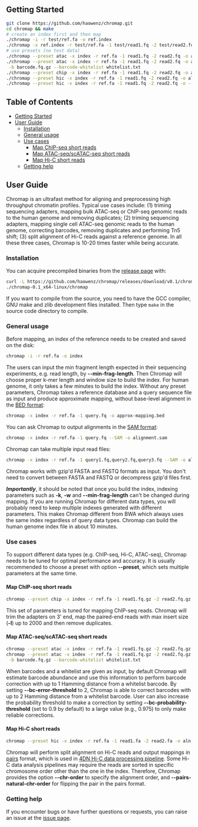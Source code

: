 ## <a name="started"></a>Getting Started
```sh
git clone https://github.com/haowenz/chromap.git
cd chromap && make
# create an index first and then map
./chromap -i -r test/ref.fa -o ref.index
./chromap -x ref.index -r test/ref.fa -1 test/read1.fq -2 test/read2.fq -o test.bed
# use presets (no test data)
./chromap --preset atac -x index -r ref.fa -1 read1.fq -2 read2.fq -o aln.bed       # ATAC-seq reads
./chromap --preset atac -x index -r ref.fa -1 read1.fq -2 read2.fq -o aln.bed \
 -b barcode.fq.gz --barcode-whitelist whitelist.txt                                       # scATAC-seq reads
./chromap --preset chip -x index -r ref.fa -1 read1.fq -2 read2.fq -o aln.bed       # ChIP-seq reads
./chromap --preset hic -x index -r ref.fa -1 read1.fq -2 read2.fq -o aln.pairs      # Hi-C reads and pairs output
./chromap --preset hic -x index -r ref.fa -1 read1.fq -2 read2.fq -o --SAM aln.sam  # Hi-C reads and SAM output
```
## Table of Contents

- [Getting Started](#started)
- [User Guide](#uguide)
  - [Installation](#install)
  - [General usage](#general)
  - [Use cases](#cases)
    - [Map ChIP-seq short reads](#map-chip)
    - [Map ATAC-seq/scATAC-seq short reads](#map-atac)
    - [Map Hi-C short reads](#map-hic)
  - [Getting help](#help)

## <a name="uguide"></a>User Guide

Chromap is an ultrafast method for aligning and preprocessing high throughput
chromatin profiles. Typical use cases include: (1) triming sequencing adapters,
mapping bulk ATAC-seq or ChIP-seq genomic reads to the human genome and removing
duplicates; (2) triming sequencing adapters, mapping single cell ATAC-seq genomic
reads to the human genome, correcting barcodes, removing duplicates and performing
Tn5 shift; (3) split alignment of Hi-C reads against a reference genome. In all
these three cases, Chromap is 10-20 times faster while being accurate.

### <a name="install"></a>Installation

You can acquire precompiled binaries from
the [release page][release] with:

```sh
curl -L https://github.com/haowenz/chromap/releases/download/v0.1/chromap-0.1_x64-linux.tar.bz2 | tar -jxvf -
./chromap-0.1_x64-linux/chromap
```
If you want to compile from the source, you need to have the GCC compiler, GNU make
and zlib development files installed. Then type `make` in the source code
directory to compile. 

### <a name="general"></a>General usage
Before mapping, an index of the reference needs to be created and saved on the disk:

```sh
chromap -i -r ref.fa -o index
```
The users can input the min fragment length expected in their sequencing experiments, e.g. read length, by **--min-frag-length**. Then Chromap will choose proper k-mer length and window size to build the index. For human genome, it only takes a few minutes to build the index. 
Without any preset parameters, Chromap takes a reference database and a query sequence
file as input and produce approximate mapping, without base-level alignment in the [BED format][bed]:

```sh
chromap -x index -r ref.fa -1 query.fq -o approx-mapping.bed
```
You can ask Chromap to output alignments in the [SAM format][sam]:

```sh
chromap -x index -r ref.fa -1 query.fq --SAM -o alignment.sam
```
Chromap can take multiple input read files:

```sh
chromap -x index -r ref.fa -1 query1.fq,query2.fq,query3.fq --SAM -o alignment.sam
```
Chromap works with gzip'd FASTA and FASTQ formats as input. You don't need to convert between FASTA and FASTQ or decompress gzip'd files first. 

***Importantly***, it should be noted that once you build the index, indexing
parameters such as **-k**, **-w** and **--min-frag-length** can't be changed during
mapping. If you are running Chromap for different data types, you will
probably need to keep multiple indexes generated with different parameters.
This makes Chromap different from BWA which always uses the same index
regardless of query data types. Chromap can build the human genome index file in about 10 minutes.

### <a name="cases"></a>Use cases

To support different data types (e.g. ChIP-seq, Hi-C, ATAC-seq),
Chromap needs to be tuned for optimal performance and accuracy. It is usually
recommended to choose a preset with option **--preset**, which sets multiple
parameters at the same time.

#### <a name="map-chip"></a>Map ChIP-seq short reads

```sh
chromap --preset chip -x index -r ref.fa -1 read1.fq.gz -2 read2.fq.gz -o aln.bed      # ChIP-seq reads
```
This set of parameters is tuned for mapping ChIP-seq reads. Chromap will trim the
adapters on 3' end, map the paired-end reads with max insert size (**-l**) up to
2000 and then remove duplicates.

#### <a name="map-atac"></a>Map ATAC-seq/scATAC-seq short reads

```sh
chromap --preset atac -x index -r ref.fa -1 read1.fq.gz -2 read2.fq.gz -o aln.bed      # ATAC-seq reads
chromap --preset atac -x index -r ref.fa -1 read1.fq.gz -2 read2.fq.gz -o aln.bed\
 -b barcode.fq.gz --barcode-whitelist whitelist.txt                                    # scATAC-seq reads
```
When barcodes and a whitelist are given as input, by default Chromap will
estimate barcode abundance and use this information to perform barcode
correction with up to 1 Hamming distance from a whitelist barcode. By setting
**--bc-error-threshold** to 2, Chromap is able to correct barcodes with up to 2
Hamming distance from a whitelist barcode. User can also increase the probability
threshold to make a correction by setting **--bc-probability-threshold**
(set to 0.9 by default) to a large value (e.g., 0.975) to only make reliable
corrections. 

#### <a name="map-hic"></a>Map Hi-C short reads

```sh
chromap --preset hic -x index -r ref.fa -1 read1.fa -2 read2.fa -o aln.pairs           # Hi-C reads and pairs output
```
Chromap will perform split alignment on Hi-C reads and output mappings
in [pairs][pairs] format, which is used in [4DN Hi-C data processing pipeline][4DN]. 
Some Hi-C data analysis pipelines may require the reads are sorted in specific chromosome order
other than the one in the index. Therefore, Chromap provides the option **--chr-order** 
to specify the alignment order, and **--pairs-natural-chr-order** for flipping the pair 
in the pairs format. 



### <a name="help"></a>Getting help

If you encounter bugs or have further questions or requests,
you can raise an issue at the [issue page][issue].


[bed]: https://genome.ucsc.edu/FAQ/FAQformat.html#format1
[paf]: https://github.com/lh3/miniasm/blob/master/PAF.md
[sam]: https://samtools.github.io/hts-specs/SAMv1.pdf
[pairs]: https://github.com/4dn-dcic/pairix/blob/master/pairs_format_specification.md
[4DN]: https://data.4dnucleome.org/resources/data-analysis/hi_c-processing-pipeline
[minimap]: https://github.com/lh3/minimap
[release]: https://github.com/haowenz/chromap/releases
[issue]: https://github.com/haowenz/chromap/issues
